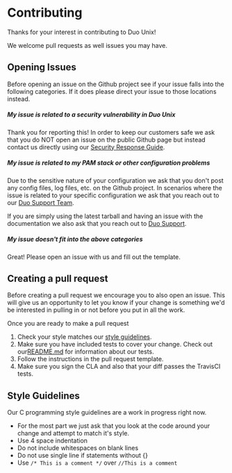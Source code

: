 # Contributing
Thanks for your interest in contributing to Duo Unix!

We welcome pull requests as well issues you may have.


## Opening Issues
Before opening an issue on the Github project see if your issue falls into the following categories. If it does please direct your issue to those locations instead.

##### My issue is related to a security vulnerability in Duo Unix
Thank you for reporting this! In order to keep our customers safe we ask that you do NOT open an issue on the public Github page but instead contact us directly using our [Security Response Guide](https://duo.com/labs/security-response).

##### My issue is related to my PAM stack or other configuration problems
Due to the sensitive nature of your configuration we ask that you don't post any config files, log files, etc. on the Github project. In scenarios where the issue is related to your specific configuration we ask that you reach out to our [Duo Support Team](https://duo.com/support).

If you are simply using the latest tarball and having an issue with the documentation we also ask that you reach out to [Duo Support](https://duo.com/support).

##### My issue doesn't fit into the above categories
Great! Please open an issue with us and fill out the template.

## Creating a pull request
Before creating a pull request we encourage you to also open an issue. This will give us an opportunity to let you know if your change is something we'd be interested in pulling in or not before you put in all the work.


Once you are ready to make a pull request

1. Check your style matches our [style guidelines](#style-guidelines).
2. Make sure you have included tests to cover your change. Check out our[README.md](README.md) for information about our tests.
3. Follow the instructions in the pull request template.
4. Make sure you sign the CLA and also that your diff passes the TravisCI tests.

## Style Guidelines
Our C programming style guidelines are a work in progress right now.

- For the most part we just ask that you look at the code around your change and attempt to match it's style.
- Use 4 space indentation
- Do not include whitespaces on blank lines
- Do not use single line if statements without {}
- Use `/* This is a comment */` over `//This is a comment`
